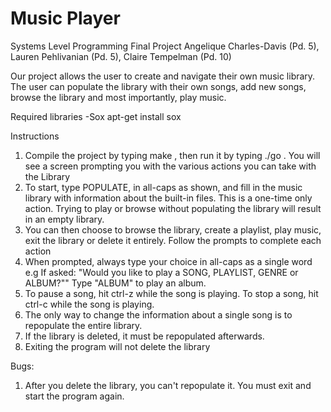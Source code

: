 # Music Player
Systems Level Programming Final Project
Angelique Charles-Davis (Pd. 5), Lauren Pehlivanian (Pd. 5), Claire Tempelman (Pd. 10)

Our project allows the user to create and navigate their own music library. The user can populate the library with their own songs, add new songs, browse the library and most importantly, play music.

Required libraries
-Sox
  apt-get install sox

Instructions
1. Compile the project by typing make , then run it by typing ./go . You will see a screen prompting you with the various actions you can take with the Library
3. To start, type POPULATE, in all-caps as shown, and fill in the music library with information about the built-in files. This is a one-time only action. Trying to play or browse without populating the library will result in an empty library.
4. You can then choose to browse the library, create a playlist, play music, exit the library or delete it entirely. Follow the prompts to complete each action
5. When prompted, always type your choice in all-caps as a single word
  e.g If asked: "Would you like to play a SONG, PLAYLIST, GENRE or ALBUM?"" Type "ALBUM" to play an album.
6. To pause a song, hit ctrl-z while the song is playing. To stop a song, hit ctrl-c while the song is playing.
7. The only way to change the information about a single song is to repopulate the entire library.
8. If the library is deleted, it must be repopulated afterwards.
9. Exiting the program will not delete the library

Bugs:
1. After you delete the library, you can't repopulate it. You must exit and start the program again.
